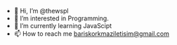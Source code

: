 - 👋 Hi, I’m @thewspl
- 👀 I’m interested in Programming.
- 🌱 I’m currently learning JavaScipt
- 📫 How to reach me bariskorkmaziletisim@gmail.com

<!---
thewspl/thewspl is a ✨ special ✨ repository because its `README.md` (this file) appears on your GitHub profile.
You can click the Preview link to take a look at your changes.
--->
